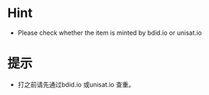 # Hint
- Please check whether the item is minted by bdid.io or unisat.io

# 提示
- 打之前请先通过bdid.io 或unisat.io 查重。
